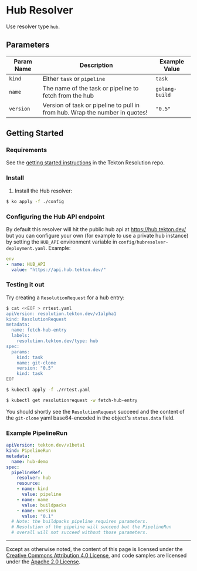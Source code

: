 # Hub Resolver

Use resolver type `hub`.

## Parameters

| Param Name       | Description                                                                   | Example Value                                              |
|------------------|-------------------------------------------------------------------------------|------------------------------------------------------------|
| `kind`           | Either `task` or `pipeline`                                                   | `task`                                                     |
| `name`           | The name of the task or pipeline to fetch from the hub                        | `golang-build`                                             |
| `version`        | Version of task or pipeline to pull in from hub. Wrap the number in quotes!   | `"0.5"`                                                    |

## Getting Started

### Requirements

See the [getting started
instructions](https://github.com/tektoncd/resolution/tree/main/docs/getting-started.md)
in the Tekton Resolution repo.

### Install

1. Install the Hub resolver:

```bash
$ ko apply -f ./config
```

### Configuring the Hub API endpoint

By default this resolver will hit the public hub api at https://hub.tekton.dev/
but you can configure your own (for example to use a private hub
instance) by setting the `HUB_API` environment variable in
`config/hubresolver-deployment.yaml`. Example:

```yaml
env
- name: HUB_API
  value: "https://api.hub.tekton.dev/"
```

### Testing it out

Try creating a `ResolutionRequest` for a hub entry:

```bash
$ cat <<EOF > rrtest.yaml
apiVersion: resolution.tekton.dev/v1alpha1
kind: ResolutionRequest
metadata:
  name: fetch-hub-entry
  labels:
    resolution.tekton.dev/type: hub
spec:
  params:
    kind: task
    name: git-clone
    version: "0.5"
    kind: task
EOF

$ kubectl apply -f ./rrtest.yaml

$ kubectl get resolutionrequest -w fetch-hub-entry
```

You should shortly see the `ResolutionRequest` succeed and the content of
the `git-clone` yaml base64-encoded in the object's `status.data`
field.

### Example PipelineRun

```yaml
apiVersion: tekton.dev/v1beta1
kind: PipelineRun
metadata:
  name: hub-demo
spec:
  pipelineRef:
    resolver: hub
    resource:
    - name: kind
      value: pipeline
    - name: name
      value: buildpacks
    - name: version
      value: "0.1"
  # Note: the buildpacks pipeline requires parameters.
  # Resolution of the pipeline will succeed but the PipelineRun
  # overall will not succeed without those parameters.
```

---

Except as otherwise noted, the content of this page is licensed under the
[Creative Commons Attribution 4.0 License](https://creativecommons.org/licenses/by/4.0/),
and code samples are licensed under the
[Apache 2.0 License](https://www.apache.org/licenses/LICENSE-2.0).
